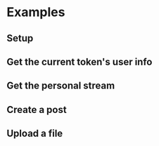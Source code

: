 Examples
========

Setup
-----


Get the current token's user info
---------------------------------


Get the personal stream
-----------------------


Create a post
-------------


Upload a file
-------------

